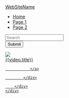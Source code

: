 <!DOCTYPE html>
<html lang="en">
<head>
    <link rel="stylesheet" href="https://maxcdn.bootstrapcdn.com/bootstrap/3.3.7/css/bootstrap.min.css" integrity="sha384-BVYiiSIFeK1dGmJRAkycuHAHRg32OmUcww7on3RYdg4Va+PmSTsz/K68vbdEjh4u" crossorigin="anonymous">
    <script src="https://ajax.googleapis.com/ajax/libs/angularjs/1.6.4/angular.min.js"></script>
    <meta charset="UTF-8">
    <title>LÀM LẠI website BUỔI 5</title>
</head>
<body>
<div ng-app="MyApp" ng-controller="MyCtrl">
    <nav class="navbar navbar-inverse">
        <div class="container-fluid">
            <div class="navbar-header">
                <a class="navbar-brand" href="#">WebSiteName</a>
            </div>
            <ul class="nav navbar-nav">
                <li class="active"><a href="#">Home</a></li>
                <li><a href="#">Page 1</a></li>
                <li><a href="#">Page 2</a></li>
            </ul>
            <form class="navbar-form navbar-left">
                <div class="form-group">
                    <input type="text" class="form-control" placeholder="Search" ng-model="tu_khoa">
                </div>
                <button type="submit" class="btn btn-default">Submit</button>
            </form>
        </div>
    </nav>
    <div class="container">
        <div class="row">
            <div ng-repeat="video in videos|filter:{title: tu_khoa}" class="col-sm-3">
               <a href="https://www.youtube.com/watch?v={{video.id}}" >
                   <img src="https://i.ytimg.com/vi/{{video.id}}/hqdefault.jpg" alt=" " class="img-thumbnail">
               <div style="overflow: hidden; text-overflow: ellipsis">
                   <span style="white-space: nowrap">
                       {{video.title}}
                   </span>
               </div>

               </a>

            </div>

        </div>
    </div>

</div>
<script>
    var app=angular.module("MyApp", []);
    app.controller("MyCtrl", function ($scope) {
        $scope.videos = [{
            "id": "z1zWvtRucn0", "title": "Tại sao chúng ta cần mua máy ảnh?"
        },
            {"id": "PwrA7yFo7eQ", "title": "Tìm hiểu về Khẩu Độyhfdhfhhfhfbffjf"},
            {"id": "Tdz_4PZtqkE", "title": "Tìm hiểu về Tốc độ chụpfvffddddddddddddddddddđ"},
            {"id": "2-vykRIVdyM", "title": "Tìm hiểu về Độ nhạy sáng IddddddddddddđhbfbhfhhuO"},
            {"id": "e8X6CFfJhH0", "title": "Canon Mahbfhùhfbhfhbfbhrathon"},
            {"id": "N7mh7XWQ3VA", "title": "Anh Không Sao Đâufsfffffèefwefffw- Chi Dân"},
            {"id": "RXMnDgUUl94", "title": "Kiểm tra một tiết về kiểm soát ánh gggggggrsáng!"},
            {"id": "pUfJlmjjfb4", "title": "Chế độ đogggggggggggggggggggggggggggggggggggg sáng"},
            {"id": "2bcNTVqdN6k", "title": "Chế độ lgggggggggggggggggggggấy nét"},
            {"id": "0Heexa11c7k", "title": "Cân Bằng Trắng - White Balance"},
            {"id": "6wQblkWUNKM", "title": "FPT Polytechnic"},
            {"id": "J_0EjKl5kpM", "title": "Blue-BB"}];
    })
</script>
</body>
</html>
